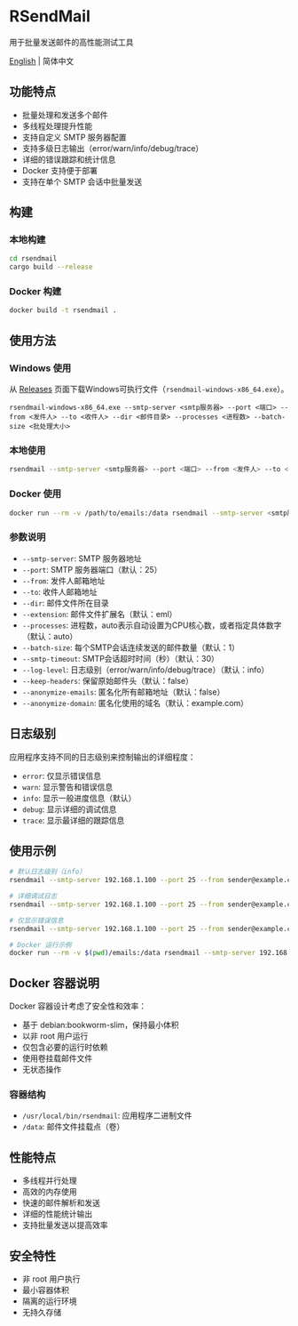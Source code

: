 # RSendMail

用于批量发送邮件的高性能测试工具

[English](README.md) | 简体中文

## 功能特点

- 批量处理和发送多个邮件
- 多线程处理提升性能
- 支持自定义 SMTP 服务器配置
- 支持多级日志输出（error/warn/info/debug/trace）
- 详细的错误跟踪和统计信息
- Docker 支持便于部署
- 支持在单个 SMTP 会话中批量发送

## 构建

### 本地构建
```bash
cd rsendmail
cargo build --release
```

### Docker 构建
```bash
docker build -t rsendmail .
```

## 使用方法

### Windows 使用
从 [Releases](https://github.com/kpassy/RSendMail/releases) 页面下载Windows可执行文件（`rsendmail-windows-x86_64.exe`）。
```
rsendmail-windows-x86_64.exe --smtp-server <smtp服务器> --port <端口> --from <发件人> --to <收件人> --dir <邮件目录> --processes <进程数> --batch-size <批处理大小>
```

### 本地使用
```bash
rsendmail --smtp-server <smtp服务器> --port <端口> --from <发件人> --to <收件人> --dir <邮件目录> --processes <进程数> --batch-size <批处理大小>
```

### Docker 使用
```bash
docker run --rm -v /path/to/emails:/data rsendmail --smtp-server <smtp服务器> --port <端口> --from <发件人> --to <收件人> --dir /data --processes <进程数> --batch-size <批处理大小>
```

### 参数说明

- `--smtp-server`: SMTP 服务器地址
- `--port`: SMTP 服务器端口（默认：25）
- `--from`: 发件人邮箱地址
- `--to`: 收件人邮箱地址
- `--dir`: 邮件文件所在目录
- `--extension`: 邮件文件扩展名（默认：eml）
- `--processes`: 进程数，auto表示自动设置为CPU核心数，或者指定具体数字（默认：auto）
- `--batch-size`: 每个SMTP会话连续发送的邮件数量（默认：1）
- `--smtp-timeout`: SMTP会话超时时间（秒）（默认：30）
- `--log-level`: 日志级别（error/warn/info/debug/trace）（默认：info）
- `--keep-headers`: 保留原始邮件头（默认：false）
- `--anonymize-emails`: 匿名化所有邮箱地址（默认：false）
- `--anonymize-domain`: 匿名化使用的域名（默认：example.com）

## 日志级别

应用程序支持不同的日志级别来控制输出的详细程度：

- `error`: 仅显示错误信息
- `warn`: 显示警告和错误信息
- `info`: 显示一般进度信息（默认）
- `debug`: 显示详细的调试信息
- `trace`: 显示最详细的跟踪信息

## 使用示例

```bash
# 默认日志级别（info）
rsendmail --smtp-server 192.168.1.100 --port 25 --from sender@example.com --to recipient@example.com --dir ./emails --processes 10 --batch-size 5

# 详细调试日志
rsendmail --smtp-server 192.168.1.100 --port 25 --from sender@example.com --to recipient@example.com --dir ./emails --processes 10 --batch-size 5 --log-level debug

# 仅显示错误信息
rsendmail --smtp-server 192.168.1.100 --port 25 --from sender@example.com --to recipient@example.com --dir ./emails --processes 10 --batch-size 5 --log-level error

# Docker 运行示例
docker run --rm -v $(pwd)/emails:/data rsendmail --smtp-server 192.168.1.100 --port 25 --from sender@example.com --to recipient@example.com --dir /data --processes 10 --batch-size 5 --log-level info
```

## Docker 容器说明

Docker 容器设计考虑了安全性和效率：

- 基于 debian:bookworm-slim，保持最小体积
- 以非 root 用户运行
- 仅包含必要的运行时依赖
- 使用卷挂载邮件文件
- 无状态操作

### 容器结构

- `/usr/local/bin/rsendmail`: 应用程序二进制文件
- `/data`: 邮件文件挂载点（卷）

## 性能特点

- 多线程并行处理
- 高效的内存使用
- 快速的邮件解析和发送
- 详细的性能统计输出
- 支持批量发送以提高效率

## 安全特性

- 非 root 用户执行
- 最小容器体积
- 隔离的运行环境
- 无持久存储
